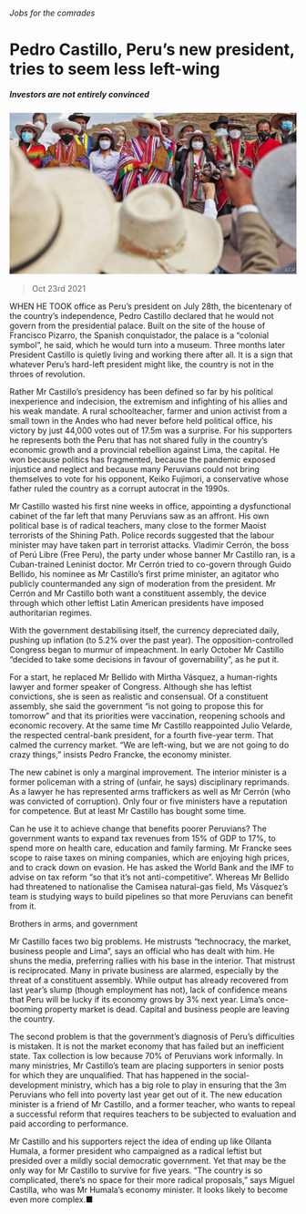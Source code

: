 ###### Jobs for the comrades

# Pedro Castillo, Peru’s new president, tries to seem less left-wing 

##### Investors are not entirely convinced 

![image](images/20211023_amp001.jpg) 

> Oct 23rd 2021 

WHEN HE TOOK office as Peru’s president on July 28th, the bicentenary of the country’s independence, Pedro Castillo declared that he would not govern from the presidential palace. Built on the site of the house of Francisco Pizarro, the Spanish conquistador, the palace is a “colonial symbol”, he said, which he would turn into a museum. Three months later President Castillo is quietly living and working there after all. It is a sign that whatever Peru’s hard-left president might like, the country is not in the throes of revolution.

Rather Mr Castillo’s presidency has been defined so far by his political inexperience and indecision, the extremism and infighting of his allies and his weak mandate. A rural schoolteacher, farmer and union activist from a small town in the Andes who had never before held political office, his victory by just 44,000 votes out of 17.5m was a surprise. For his supporters he represents both the Peru that has not shared fully in the country’s economic growth and a provincial rebellion against Lima, the capital. He won because politics has fragmented, because the pandemic exposed injustice and neglect and because many Peruvians could not bring themselves to vote for his opponent, Keiko Fujimori, a conservative whose father ruled the country as a corrupt autocrat in the 1990s.


Mr Castillo wasted his first nine weeks in office, appointing a dysfunctional cabinet of the far left that many Peruvians saw as an affront. His own political base is of radical teachers, many close to the former Maoist terrorists of the Shining Path. Police records suggested that the labour minister may have taken part in terrorist attacks. Vladimir Cerrón, the boss of Perú Libre (Free Peru), the party under whose banner Mr Castillo ran, is a Cuban-trained Leninist doctor. Mr Cerrón tried to co-govern through Guido Bellido, his nominee as Mr Castillo’s first prime minister, an agitator who publicly countermanded any sign of moderation from the president. Mr Cerrón and Mr Castillo both want a constituent assembly, the device through which other leftist Latin American presidents have imposed authoritarian regimes.

With the government destabilising itself, the currency depreciated daily, pushing up inflation (to 5.2% over the past year). The opposition-controlled Congress began to murmur of impeachment. In early October Mr Castillo “decided to take some decisions in favour of governability”, as he put it.

For a start, he replaced Mr Bellido with Mirtha Vásquez, a human-rights lawyer and former speaker of Congress. Although she has leftist convictions, she is seen as realistic and consensual. Of a constituent assembly, she said the government “is not going to propose this for tomorrow” and that its priorities were vaccination, reopening schools and economic recovery. At the same time Mr Castillo reappointed Julio Velarde, the respected central-bank president, for a fourth five-year term. That calmed the currency market. “We are left-wing, but we are not going to do crazy things,” insists Pedro Francke, the economy minister.

The new cabinet is only a marginal improvement. The interior minister is a former policeman with a string of (unfair, he says) disciplinary reprimands. As a lawyer he has represented arms traffickers as well as Mr Cerrón (who was convicted of corruption). Only four or five ministers have a reputation for competence. But at least Mr Castillo has bought some time.

Can he use it to achieve change that benefits poorer Peruvians? The government wants to expand tax revenues from 15% of GDP to 17%, to spend more on health care, education and family farming. Mr Francke sees scope to raise taxes on mining companies, which are enjoying high prices, and to crack down on evasion. He has asked the World Bank and the IMF to advise on tax reform “so that it’s not anti-competitive”. Whereas Mr Bellido had threatened to nationalise the Camisea natural-gas field, Ms Vásquez’s team is studying ways to build pipelines so that more Peruvians can benefit from it.

Brothers in arms, and government

Mr Castillo faces two big problems. He mistrusts “technocracy, the market, business people and Lima”, says an official who has dealt with him. He shuns the media, preferring rallies with his base in the interior. That mistrust is reciprocated. Many in private business are alarmed, especially by the threat of a constituent assembly. While output has already recovered from last year’s slump (though employment has not), lack of confidence means that Peru will be lucky if its economy grows by 3% next year. Lima’s once-booming property market is dead. Capital and business people are leaving the country.

The second problem is that the government’s diagnosis of Peru’s difficulties is mistaken. It is not the market economy that has failed but an inefficient state. Tax collection is low because 70% of Peruvians work informally. In many ministries, Mr Castillo’s team are placing supporters in senior posts for which they are unqualified. That has happened in the social-development ministry, which has a big role to play in ensuring that the 3m Peruvians who fell into poverty last year get out of it. The new education minister is a friend of Mr Castillo, and a former teacher, who wants to repeal a successful reform that requires teachers to be subjected to evaluation and paid according to performance.

Mr Castillo and his supporters reject the idea of ending up like Ollanta Humala, a former president who campaigned as a radical leftist but presided over a mildly social democratic government. Yet that may be the only way for Mr Castillo to survive for five years. “The country is so complicated, there’s no space for their more radical proposals,” says Miguel Castilla, who was Mr Humala’s economy minister. It looks likely to become even more complex.■

